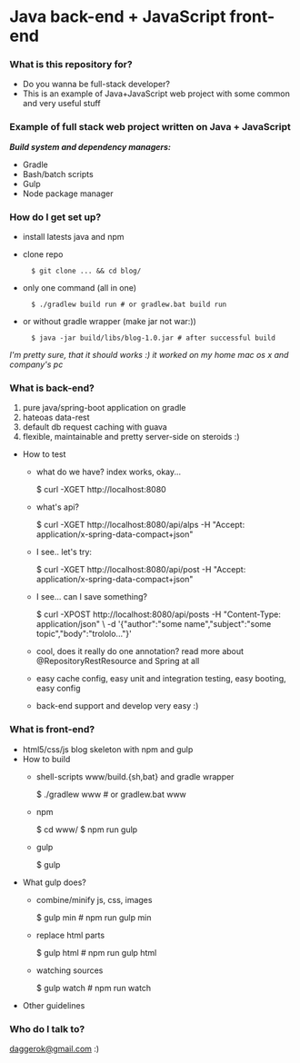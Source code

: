 # Java back-end + JavaScript front-end #

### What is this repository for? ###

* Do you wanna be full-stack developer?
* This is an example of Java+JavaScript web project with some common and very useful stuff

### Example of full stack web project written on Java + JavaScript ###

***Build system and dependency managers:***

* Gradle
* Bash/batch scripts
* Gulp
* Node package manager

### How do I get set up? ###

* install latests java and npm
* clone repo

        $ git clone ... && cd blog/
* only one command (all in one)

        $ ./gradlew build run # or gradlew.bat build run
* or without gradle wrapper (make jar not war:))
        
        $ java -jar build/libs/blog-1.0.jar # after successful build
*I'm pretty sure, that it should works :) it worked on my home mac os x and company's pc*

### What is back-end? ###
1. pure java/spring-boot application on gradle
2. hateoas data-rest
3. default db request caching with guava
4. flexible, maintainable and pretty server-side on steroids :) 

* How to test
    - what do we have? index works, okay...
        
        $ curl -XGET http://localhost:8080
    - what's api?
        
        $ curl -XGET http://localhost:8080/api/alps -H "Accept: application/x-spring-data-compact+json"
    - I see.. let's try:
    
        $ curl -XGET http://localhost:8080/api/post -H "Accept: application/x-spring-data-compact+json" 
    - I see... can I save something?
     
        $ curl -XPOST http://localhost:8080/api/posts -H "Content-Type: application/json" \ 
            -d '{"author":"some name","subject":"some topic","body":"trololo..."}'
    - cool, does it really do one annotation? read more about @RepositoryRestResource and Spring at all
    - easy cache config, easy unit and integration testing, easy booting, easy config
    - back-end support and develop very easy :)
    
### What is front-end? ###

* html5/css/js blog skeleton with npm and gulp 
* How to build
    - shell-scripts www/build.{sh,bat} and gradle wrapper
    
        $ ./gradlew www # or gradlew.bat www
    - npm
        
        $ cd www/
        $ npm run gulp
    - gulp
        
        $ gulp
* What gulp does?
    - combine/minify js, css, images
        
        $ gulp min # npm run gulp min
    - replace html parts
        
        $ gulp html # npm run gulp html
    - watching sources
        
        $ gulp watch # npm run watch
* Other guidelines

### Who do I talk to? ###

daggerok@gmail.com :)